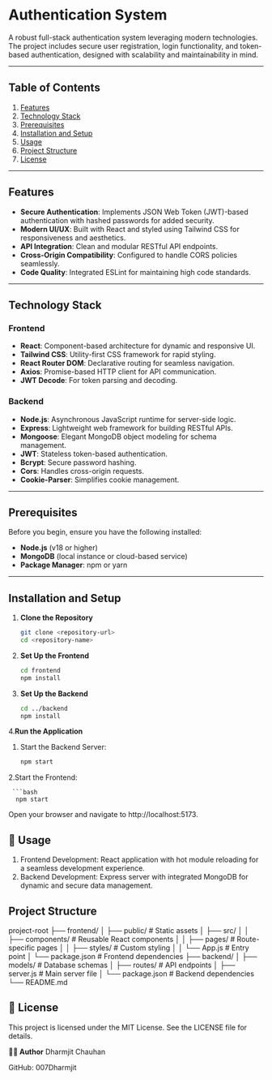 # **Authentication System**

A robust full-stack authentication system leveraging modern technologies. The project includes secure user registration, login functionality, and token-based authentication, designed with scalability and maintainability in mind.

---

## **Table of Contents**

1. [Features](#features)  
2. [Technology Stack](#technology-stack)  
3. [Prerequisites](#prerequisites)  
4. [Installation and Setup](#installation-and-setup)  
5. [Usage](#usage)  
6. [Project Structure](#project-structure)  
7. [License](#license)

---

## **Features**

- **Secure Authentication**: Implements JSON Web Token (JWT)-based authentication with hashed passwords for added security.  
- **Modern UI/UX**: Built with React and styled using Tailwind CSS for responsiveness and aesthetics.  
- **API Integration**: Clean and modular RESTful API endpoints.  
- **Cross-Origin Compatibility**: Configured to handle CORS policies seamlessly.  
- **Code Quality**: Integrated ESLint for maintaining high code standards.  

---

## **Technology Stack**

### **Frontend**
- **React**: Component-based architecture for dynamic and responsive UI.  
- **Tailwind CSS**: Utility-first CSS framework for rapid styling.  
- **React Router DOM**: Declarative routing for seamless navigation.  
- **Axios**: Promise-based HTTP client for API communication.  
- **JWT Decode**: For token parsing and decoding.  

### **Backend**
- **Node.js**: Asynchronous JavaScript runtime for server-side logic.  
- **Express**: Lightweight web framework for building RESTful APIs.  
- **Mongoose**: Elegant MongoDB object modeling for schema management.  
- **JWT**: Stateless token-based authentication.  
- **Bcrypt**: Secure password hashing.  
- **Cors**: Handles cross-origin requests.  
- **Cookie-Parser**: Simplifies cookie management.

---

## **Prerequisites**

Before you begin, ensure you have the following installed:  
- **Node.js** (v18 or higher)  
- **MongoDB** (local instance or cloud-based service)  
- **Package Manager**: npm or yarn  

---

## **Installation and Setup**

1. **Clone the Repository**
   ```bash
   git clone <repository-url>
   cd <repository-name>
2. **Set Up the Frontend**
   ```bash
   cd frontend
   npm install
3. **Set Up the Backend**
   ```bash
   cd ../backend
   npm install
4.**Run the Application**
  1. Start the Backend Server:
      ```bash
      npm start
      
  2.Start the Frontend:
     
     ```bash
      npm start 
   Open your browser and navigate to http://localhost:5173. 
   
## **🧮 Usage**
   1. Frontend Development: React application with hot module reloading for a seamless development experience.
   2. Backend Development: Express server with integrated MongoDB for dynamic and secure data management.

## **Project Structure**
   project-root
├── frontend/
│   ├── public/         # Static assets
│   ├── src/
│   │   ├── components/ # Reusable React components
│   │   ├── pages/      # Route-specific pages
│   │   ├── styles/     # Custom styling
│   │   └── App.js      # Entry point
│   └── package.json    # Frontend dependencies
├── backend/
│   ├── models/         # Database schemas
│   ├── routes/         # API endpoints
│   ├── server.js       # Main server file
│   └── package.json    # Backend dependencies
└── README.md


## **📜 License**
This project is licensed under the MIT License. See the LICENSE file for details.

**🧑‍💻 Author**
Dharmjit Chauhan

GitHub: 007Dharmjit
